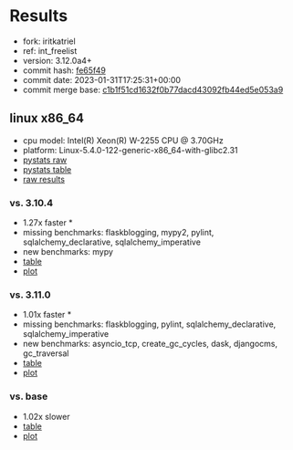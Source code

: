 # Results

- fork: iritkatriel
- ref: int_freelist
- version: 3.12.0a4+
- commit hash: [fe65f49](https://github.com/iritkatriel/cpython/commit/fe65f49)
- commit date: 2023-01-31T17:25:31+00:00
- commit merge base: [c1b1f51cd1632f0b77dacd43092fb44ed5e053a9](https://github.com/iritkatriel/cpython/commit/c1b1f51cd1632f0b77dacd43092fb44ed5e053a9)

## linux x86_64

- cpu model: Intel(R) Xeon(R) W-2255 CPU @ 3.70GHz
- platform: Linux-5.4.0-122-generic-x86_64-with-glibc2.31
- [pystats raw](bm-20230131-linux-x86_64-iritkatriel-int_freelist-3.12.0a4%2B-fe65f49-pystats.json)
- [pystats table](bm-20230131-linux-x86_64-iritkatriel-int_freelist-3.12.0a4%2B-fe65f49-pystats.md)
- [raw results](bm-20230131-linux-x86_64-iritkatriel-int_freelist-3.12.0a4%2B-fe65f49.json)

### vs. 3.10.4

- 1.27x faster \*
- missing benchmarks: flaskblogging, mypy2, pylint, sqlalchemy_declarative, sqlalchemy_imperative
- new benchmarks: mypy
- [table](bm-20230131-linux-x86_64-iritkatriel-int_freelist-3.12.0a4%2B-fe65f49-vs-3.10.4.md)
- [plot](bm-20230131-linux-x86_64-iritkatriel-int_freelist-3.12.0a4%2B-fe65f49-vs-3.10.4.png)

### vs. 3.11.0

- 1.01x faster \*
- missing benchmarks: flaskblogging, pylint, sqlalchemy_declarative, sqlalchemy_imperative
- new benchmarks: asyncio_tcp, create_gc_cycles, dask, djangocms, gc_traversal
- [table](bm-20230131-linux-x86_64-iritkatriel-int_freelist-3.12.0a4%2B-fe65f49-vs-3.11.0.md)
- [plot](bm-20230131-linux-x86_64-iritkatriel-int_freelist-3.12.0a4%2B-fe65f49-vs-3.11.0.png)

### vs. base

- 1.02x slower
- [table](bm-20230131-linux-x86_64-iritkatriel-int_freelist-3.12.0a4%2B-fe65f49-vs-base.md)
- [plot](bm-20230131-linux-x86_64-iritkatriel-int_freelist-3.12.0a4%2B-fe65f49-vs-base.png)

